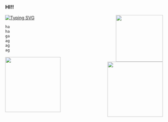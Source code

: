 ### HI!! 
<div>
    <a href="https://git.io/typing-svg"><img src="https://readme-typing-svg.demolab.com?font=Press+Start+2P&size=17&duration=3000&pause=1000&color=E9BB77&random=false&width=435&lines=Hey+there!;I'm+Matheus+Adiel!!;Would+you+like+a+coffee%3F" alt="Typing SVG" /></a>
    <img align="right" height="150rem" style="margin-left: 25px" src="https://media2.giphy.com/media/v1.Y2lkPTc5MGI3NjExbTBha3llN2YxbGlvczdoNHR0Mjh1bjgwYTkxbXFuMGhpN3FjdmtxbSZlcD12MV9pbnRlcm5hbF9naWZfYnlfaWQmY3Q9cw/ENbHAsqLxzO2GCgh6H/giphy.gif"/>
</div>


```diff
ha
ha
ga
ag
ag
ag
```


<div> 
    <!-- TODO: &hide_border=true EM AMBOS -->
    <img align="left" height="177rem" src="https://github-readme-stats.vercel.app/api?username=Matheus-Adiel&show_icons=true&theme=great-gatsby&include_all_commits=true&count_private=true&bg_color=0D1117"/>
    <img align="right" height="177rem" src="https://github-readme-stats.vercel.app/api/top-langs/?username=matheus-adiel&layout=compact&langs_count=8&theme=great-gatsby&bg_color=0D1117"/>
</div>

